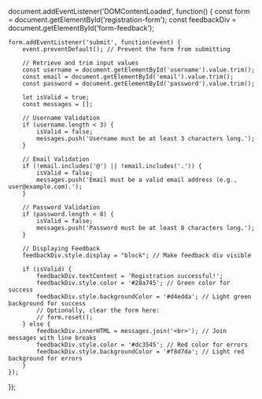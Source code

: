 document.addEventListener('DOMContentLoaded', function() {
    const form = document.getElementById('registration-form');
    const feedbackDiv = document.getElementById('form-feedback');

    form.addEventListener('submit', function(event) {
        event.preventDefault(); // Prevent the form from submitting

        // Retrieve and trim input values
        const username = document.getElementById('username').value.trim();
        const email = document.getElementById('email').value.trim();
        const password = document.getElementById('password').value.trim();

        let isValid = true;
        const messages = [];

        // Username Validation
        if (username.length < 3) {
            isValid = false;
            messages.push('Username must be at least 3 characters long.');
        }

        // Email Validation
        if (!email.includes('@') || !email.includes('.')) {
            isValid = false;
            messages.push('Email must be a valid email address (e.g., user@example.com).');
        }

        // Password Validation
        if (password.length < 8) {
            isValid = false;
            messages.push('Password must be at least 8 characters long.');
        }

        // Displaying Feedback
        feedbackDiv.style.display = "block"; // Make feedback div visible

        if (isValid) {
            feedbackDiv.textContent = 'Registration successful!';
            feedbackDiv.style.color = '#28a745'; // Green color for success
            feedbackDiv.style.backgroundColor = '#d4edda'; // Light green background for success
            // Optionally, clear the form here:
            // form.reset();
        } else {
            feedbackDiv.innerHTML = messages.join('<br>'); // Join messages with line breaks
            feedbackDiv.style.color = '#dc3545'; // Red color for errors
            feedbackDiv.style.backgroundColor = '#f8d7da'; // Light red background for errors
        }
    });
});
